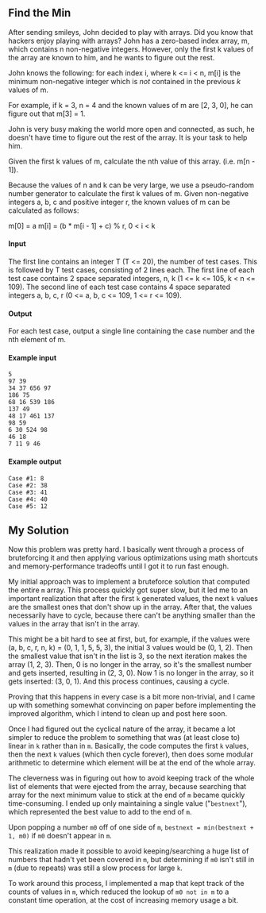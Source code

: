 ## Find the Min

After sending smileys, John decided to play with arrays. Did you know that hackers enjoy playing with arrays? John has a zero-based index array, m, which contains n non-negative integers. However, only the first k values of the array are known to him, and he wants to figure out the rest.

John knows the following: for each index i, where k <= i < n, m[i] is the minimum non-negative integer which is *not* contained in the previous *k* values of m.

For example, if k = 3, n = 4 and the known values of m are [2, 3, 0], he can figure out that m[3] = 1.

John is very busy making the world more open and connected, as such, he doesn't have time to figure out the rest of the array. It is your task to help him.

Given the first k values of m, calculate the nth value of this array. (i.e. m[n - 1]).

Because the values of n and k can be very large, we use a pseudo-random number generator to calculate the first k values of m. Given non-negative integers a, b, c and positive integer r, the known values of m can be calculated as follows:

m[0] = a
m[i] = (b * m[i - 1] + c) % r, 0 < i < k

#### Input
The first line contains an integer T (T <= 20), the number of test cases.
This is followed by T test cases, consisting of 2 lines each.
The first line of each test case contains 2 space separated integers, n, k (1 <= k <= 105, k < n <= 109).
The second line of each test case contains 4 space separated integers a, b, c, r (0 <= a, b, c <= 109, 1 <= r <= 109).

#### Output
For each test case, output a single line containing the case number and the nth element of m.

#### Example input
    5
    97 39
    34 37 656 97
    186 75
    68 16 539 186
    137 49
    48 17 461 137
    98 59
    6 30 524 98
    46 18
    7 11 9 46

#### Example output
    Case #1: 8
    Case #2: 38
    Case #3: 41
    Case #4: 40
    Case #5: 12

## My Solution

Now this problem was pretty hard. I basically went through a process of bruteforcing it and then applying various optimizations using math shortcuts and memory-performance tradeoffs until I got it to run fast enough.

My initial approach was to implement a bruteforce solution that computed the entire `m` array. This process quickly got super slow, but it led me to an important realization that after the first `k` generated values, the next `k` values are the smallest ones that don't show up in the array. After that, the values necessarily have to cycle, because there can't be anything smaller than the values in the array that isn't in the array.

This might be a bit hard to see at first, but, for example, if the values were (a, b, c, r, n, k) = (0, 1, 1, 5, 5, 3), the initial 3 values would be (0, 1, 2). Then the smallest value that isn't in the list is 3, so the next iteration makes the array (1, 2, 3). Then, 0 is no longer in the array, so it's the smallest number and gets inserted, resulting in (2, 3, 0). Now 1 is no longer in the array, so it gets inserted: (3, 0, 1). And this process continues, causing a cycle.

Proving that this happens in every case is a bit more non-trivial, and I came up with something somewhat convincing on paper before implementing the improved algorithm, which I intend to clean up and post here soon.

Once I had figured out the cyclical nature of the array, it became a lot simpler to reduce the problem to something that was (at least close to) linear in `k` rather than in `m`. Basically, the code computes the first `k` values, then the next `k` values (which then cycle forever), then does some modular arithmetic to determine which element will be at the end of the whole array.

The cleverness was in figuring out how to avoid keeping track of the whole list of elements that were ejected from the array, because searching that array for the next minimum value to stick at the end of `m` became quickly time-consuming. I ended up only maintaining a single value ("`bestnext`"), which represented the best value to add to the end of `m`.

Upon popping a number `m0` off of one side of `m`, `bestnext = min(bestnext + 1, m0)` if `m0` doesn't appear in `m`.

This realization made it possible to avoid keeping/searching a huge list of numbers that hadn't yet been covered in `m`, but determining if `m0` isn't still in `m` (due to repeats) was still a slow process for large `k`.

To work around this process, I implemented a map that kept track of the counts of values in `m`, which reduced the lookup of `m0 not in m` to a constant time operation, at the cost of increasing memory usage a bit.